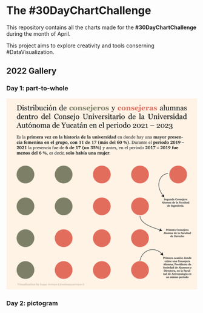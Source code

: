 # The #30DayChartChallenge
This repository contains all the charts made for the **#30DayChartChallenge** during the month of April.

This project aims to explore creativity and tools conserning #DataVisualization.

## 2022 Gallery
### Day 1: part-to-whole
![female rep at uady](./2022/day_01/Day_1_part-to-whole_es.png)

### Day 2: pictogram
